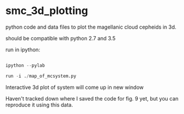 # smc\_3d\_plotting


python code and data files to plot the magellanic cloud cepheids in 3d. 

should be compatible with python 2.7 and 3.5

run in ipython:

``` python

ipython --pylab

run -i ./map_of_mcsystem.py

```

Interactive 3d plot of system will come up in new window

Haven't tracked down where I saved the code for fig. 9 yet, but you can reproduce it using this data. 



